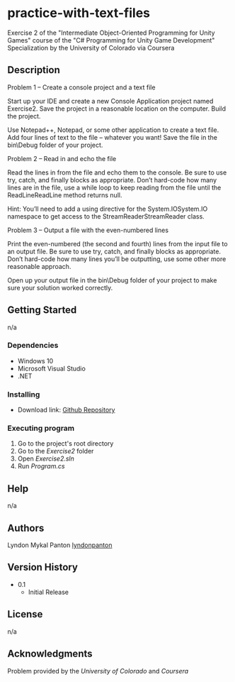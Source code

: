 # practice-with-text-files
Exercise 2 of the "Intermediate Object-Oriented Programming for Unity Games" course of the "C# Programming for Unity Game Development" Specialization by the University of Colorado via Coursera

## Description

Problem 1 – Create a console project and a text file

Start up your IDE and create a new Console Application project named Exercise2. Save the project in a reasonable location on the computer. Build the project.

Use Notepad++, Notepad, or some other application to create a text file. Add four lines of text to the file – whatever you want! Save the file in the bin\Debug folder of your project.

Problem 2 – Read in and echo the file

Read the lines in from the file and echo them to the console. Be sure to use try, catch, and finally blocks as appropriate. Don’t hard-code how many lines are in the file, use a while loop to keep reading from the file until the ReadLineReadLine method returns null.

Hint: You’ll need to add a using directive for the System.IOSystem.IO namespace to get access to the StreamReaderStreamReader class.

Problem 3 – Output a file with the even-numbered lines

Print the even-numbered (the second and fourth) lines from the input file to an output file. Be sure to use try, catch, and finally blocks as appropriate. Don’t hard-code how many lines you’ll be outputting, use some other more reasonable approach.

Open up your output file in the bin\Debug folder of your project to make sure your solution worked correctly.

## Getting Started

n/a

### Dependencies

* Windows 10
* Microsoft Visual Studio
* .NET

### Installing

* Download link: [Github Repository](https://github.com/lyndonpanton/practice-with-text-files)

### Executing program

1. Go to the project's root directory
2. Go to the _Exercise2_ folder
3. Open _Exercise2.sln_
6. Run _Program.cs_

## Help

n/a

## Authors

Lyndon Mykal Panton
[lyndonpanton](https://github.com/lyndonpanton/)

## Version History

* 0.1
    * Initial Release

## License

n/a

## Acknowledgments

Problem provided by the _University of Colorado_ and _Coursera_
